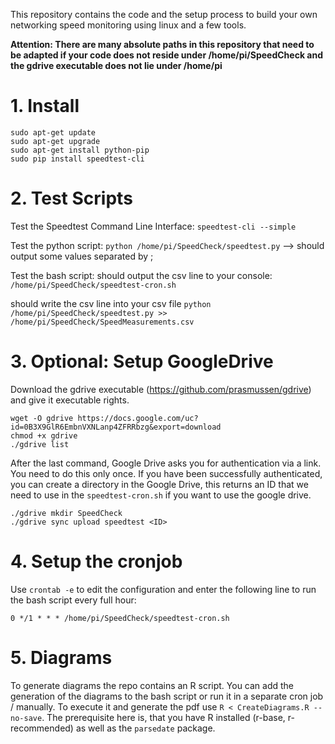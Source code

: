 This repository contains the code and the setup process to build your own networking speed monitoring using linux and a few tools.

**Attention: There are many absolute paths in this repository that need to be adapted if your code does not reside under /home/pi/SpeedCheck and the gdrive executable does not lie under /home/pi**


# 1. Install
```
sudo apt-get update
sudo apt-get upgrade
sudo apt-get install python-pip
sudo pip install speedtest-cli
```

# 2. Test Scripts

Test the Speedtest Command Line Interface:
`speedtest-cli --simple`

Test the python script:
`python /home/pi/SpeedCheck/speedtest.py`
--> should output some values separated by ;

Test the bash script:
should output the csv line to your console:
`/home/pi/SpeedCheck/speedtest-cron.sh`

should write the csv line into your csv file
`python /home/pi/SpeedCheck/speedtest.py >> /home/pi/SpeedCheck/SpeedMeasurements.csv`

# 3. Optional: Setup GoogleDrive

Download the gdrive executable (https://github.com/prasmussen/gdrive) and give it executable rights.
```
wget -O gdrive https://docs.google.com/uc?id=0B3X9GlR6EmbnVXNLanp4ZFRRbzg&export=download
chmod +x gdrive
./gdrive list
```

After the last command, Google Drive asks you for authentication via a link. You need to do this only once.
If you have been successfully authenticated, you can create a directory in the Google Drive, this returns an ID that we need to use in the `speedtest-cron.sh` if you want to use the google drive.

```
./gdrive mkdir SpeedCheck
./gdrive sync upload speedtest <ID>
```

# 4. Setup the cronjob

Use `crontab -e` to edit the configuration and enter the following line to run the bash script every full hour:
```
0 */1 * * * /home/pi/SpeedCheck/speedtest-cron.sh
```

# 5. Diagrams

To generate diagrams the repo contains an R script. 
You can add the generation of the diagrams to the bash script or run it in a separate cron job / manually.
To execute it and generate the pdf use `R < CreateDiagrams.R --no-save`.
The prerequisite here is, that you have R installed (r-base, r-recommended) as well as the `parsedate` package.